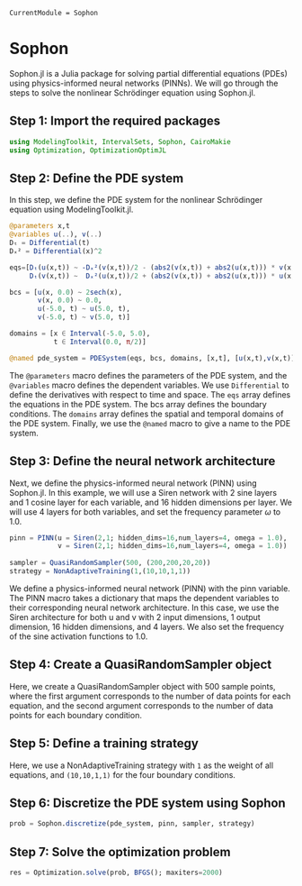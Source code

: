 ```@meta
CurrentModule = Sophon
```

# Sophon

Sophon.jl is a Julia package for solving partial differential equations (PDEs) using physics-informed neural networks (PINNs). We will go through the steps to solve the nonlinear Schrödinger equation using Sophon.jl.

## Step 1: Import the required packages
```julia
using ModelingToolkit, IntervalSets, Sophon, CairoMakie
using Optimization, OptimizationOptimJL
```
## Step 2: Define the PDE system

In this step, we define the PDE system for the nonlinear Schrödinger equation using ModelingToolkit.jl.

```julia
@parameters x,t
@variables u(..), v(..)
Dₜ = Differential(t)
Dₓ² = Differential(x)^2

eqs=[Dₜ(u(x,t)) ~ -Dₓ²(v(x,t))/2 - (abs2(v(x,t)) + abs2(u(x,t))) * v(x,t),
     Dₜ(v(x,t)) ~  Dₓ²(u(x,t))/2 + (abs2(v(x,t)) + abs2(u(x,t))) * u(x,t)]

bcs = [u(x, 0.0) ~ 2sech(x),
       v(x, 0.0) ~ 0.0,
       u(-5.0, t) ~ u(5.0, t),
       v(-5.0, t) ~ v(5.0, t)]

domains = [x ∈ Interval(-5.0, 5.0),
           t ∈ Interval(0.0, π/2)]

@named pde_system = PDESystem(eqs, bcs, domains, [x,t], [u(x,t),v(x,t)])
```

The `@parameters` macro defines the parameters of the PDE system, and the `@variables` macro defines the dependent variables. We use `Differential` to define the derivatives with respect to time and space. The `eqs` array defines the equations in the PDE system. The bcs array defines the boundary conditions. The `domains` array defines the spatial and temporal domains of the PDE system. Finally, we use the `@named` macro to give a name to the PDE system.

## Step 3: Define the neural network architecture
Next, we define the physics-informed neural network (PINN) using Sophon.jl. In this example, we will use a Siren network with 2 sine layers and 1 cosine layer for each variable, and 16 hidden dimensions per layer. We will use 4 layers for both variables, and set the frequency parameter $\omega$ to 1.0.

```julia
pinn = PINN(u = Siren(2,1; hidden_dims=16,num_layers=4, omega = 1.0),
            v = Siren(2,1; hidden_dims=16,num_layers=4, omega = 1.0))
            
sampler = QuasiRandomSampler(500, (200,200,20,20))
strategy = NonAdaptiveTraining(1,(10,10,1,1))
```
We define a physics-informed neural network (PINN) with the pinn variable. The PINN macro takes a dictionary that maps the dependent variables to their corresponding neural network architecture. In this case, we use the Siren architecture for both u and v with 2 input dimensions, 1 output dimension, 16 hidden dimensions, and 4 layers. We also set the frequency of the sine activation functions to 1.0.

## Step 4: Create a QuasiRandomSampler object
Here, we create a QuasiRandomSampler object with 500 sample points, where the first argument corresponds to the number of data points for each equation, and the second 
argument corresponds to the number of data points for each boundary condition.

## Step 5: Define a training strategy
Here, we use a NonAdaptiveTraining strategy with `1` as the weight of all equations, and `(10,10,1,1)` for the four boundary conditions.

## Step 6: Discretize the PDE system using Sophon
```julia
prob = Sophon.discretize(pde_system, pinn, sampler, strategy)
```
## Step 7: Solve the optimization problem
```julia
res = Optimization.solve(prob, BFGS(); maxiters=2000)
```
